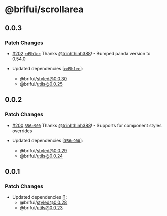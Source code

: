 # @brifui/scrollarea

## 0.0.3

### Patch Changes

- [#202](https://github.com/brifui-org/brif-ui/pull/202) [`cd5b1ec`](https://github.com/brifui-org/brif-ui/commit/cd5b1ec7ef6df20d63f9ea4a18bc935127d6dfe8) Thanks [@trinhthinh388](https://github.com/trinhthinh388)! - Bumped panda version to 0.54.0

- Updated dependencies [[`cd5b1ec`](https://github.com/brifui-org/brif-ui/commit/cd5b1ec7ef6df20d63f9ea4a18bc935127d6dfe8)]:
  - @brifui/styled@0.0.30
  - @brifui/utils@0.0.25

## 0.0.2

### Patch Changes

- [#200](https://github.com/brifui-org/brif-ui/pull/200) [`356c900`](https://github.com/brifui-org/brif-ui/commit/356c900c8079ecf6795597c9baba3cf2488300d7) Thanks [@trinhthinh388](https://github.com/trinhthinh388)! - Supports for component styles overrides

- Updated dependencies [[`356c900`](https://github.com/brifui-org/brif-ui/commit/356c900c8079ecf6795597c9baba3cf2488300d7)]:
  - @brifui/styled@0.0.29
  - @brifui/utils@0.0.24

## 0.0.1

### Patch Changes

- Updated dependencies []:
  - @brifui/styled@0.0.28
  - @brifui/utils@0.0.23
